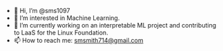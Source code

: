 - 👋 Hi, I’m @sms1097
- 👀 I’m interested in Machine Learning.
- 🌱 I’m currently working on an interpretable ML project and contributing to LaaS for the Linux Foundation.
- 📫 How to reach me: smsmith714@gmail.com

<!---
sms1097/sms1097 is a ✨ special ✨ repository because its `README.md` (this file) appears on your GitHub profile.
You can click the Preview link to take a look at your changes.
--->
